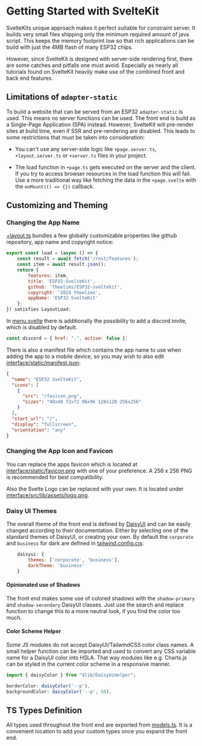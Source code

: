 # Getting Started with SvelteKit

SvelteKits unique approach makes it perfect suitable for constraint server. It builds very small files shipping only the minimum required amount of java script. This keeps the memory footprint low so that rich applications can be build with just the 4MB flash of many ESP32 chips.

However, since SvelteKit is designed with server-side rendering first, there are some catches and pitfalls one must avoid. Especially as nearly all tutorials found on SvelteKit heavily make use of the combined front and back end features.

## Limitations of `adapter-static`

To build a website that can be served from an ESP32 `adapter-static` is used. This means no server functions can be used. The front end is build as a Single-Page Application (SPA) instead. However, SvelteKit will pre-render sites at build time, even if SSR and pre-rendering are disabled. This leads to some restrictions that must be taken into consideration:

- You can't use any server-side logic like `+page.server.ts`, `+layout.server.ts` or `+server.ts` files in your project.

- The load function in `+page.ts` gets executed on the server and the client. If you try to access browser resources in the load function this will fail. Use a more traditional way like fetching the data in the `+page.svelte` with the `onMount(() => {})` callback.

## Customizing and Theming

### Changing the App Name

[+layout.ts](https://github.com/theelims/ESP32-sveltekit/blob/main/interface/src/routes/%2Blayout.ts) bundles a few globally customizable properties like github repository, app name and copyright notice:

```js
export const load = (async () => {
	const result = await fetch('/rest/features');
	const item = await result.json();
	return {
		features: item,
		title: 'ESP32-SvelteKit',
		github: 'theelims/ESP32-sveltekit',
		copyright: '2024 theelims',
		appName: 'ESP32 SvelteKit'
	};
}) satisfies LayoutLoad;
```

In [menu.svelte](https://github.com/theelims/ESP32-sveltekit/blob/main/interface/src/routes/menu.svelte) there is additionally the possibility to add a discord invite, which is disabled by default.

```js
const discord = { href: ".", active: false };
```

There is also a manifest file which contains the app name to use when adding the app to a mobile device, so you may wish to also edit [interface/static/manifest.json](https://github.com/theelims/ESP32-sveltekit/blob/main/interface/static/manifest.json):

```json
{
  "name": "ESP32 SvelteKit",
  "icons": [
    {
      "src": "/favicon.png",
      "sizes": "48x48 72x72 96x96 128x128 256x256"
    }
  ],
  "start_url": "/",
  "display": "fullscreen",
  "orientation": "any"
}
```

### Changing the App Icon and Favicon

You can replace the apps favicon which is located at [interface/static/favicon.png](https://github.com/theelims/ESP32-sveltekit/blob/main/interface/static/favicon.png) with one of your preference. A 256 x 256 PNG is recommended for best compatibility.

Also the Svelte Logo can be replaced with your own. It is located under [interface/src/lib/assets/logo.png](https://github.com/theelims/ESP32-sveltekit/blob/main/interface/src/lib/assets/logo.png).

### Daisy UI Themes

The overall theme of the front end is defined by [DaisyUI](https://daisyui.com/docs/themes/) and can be easily changed according to their documentation. Either by selecting one of the standard themes of DaisyUI, or creating your own. By default the `corporate` and `business` for dark are defined in [tailwind.config.cjs](https://github.com/theelims/ESP32-sveltekit/blob/main/interface/tailwind.config.cjs):

```js
	daisyui: {
		themes: ['corporate', 'business'],
		darkTheme: 'business'
	}
```

#### Opinionated use of Shadows

The front end makes some use of colored shadows with the `shadow-primary` and `shadow-secondary` DaisyUI classes. Just use the search and replace function to change this to a more neutral look, if you find the color too much.

#### Color Scheme Helper

Some JS modules do not accept DaisyUI/TailwindCSS color class names. A small helper function can be imported and used to convert any CSS variable name for a DaisyUI color into HSLA. That way modules like e.g. Charts.js can be styled in the current color scheme in a responsive manner.

```js
import { daisyColor } from "$lib/DaisyUiHelper";

borderColor: daisyColor('--p'),
backgroundColor: daisyColor('--p', 50),
```

## TS Types Definition

All types used throughout the front end are exported from [models.ts](https://github.com/theelims/ESP32-sveltekit/blob/main/interface/src/lib/types/models.ts). It is a convenient location to add your custom types once you expand the front end.
